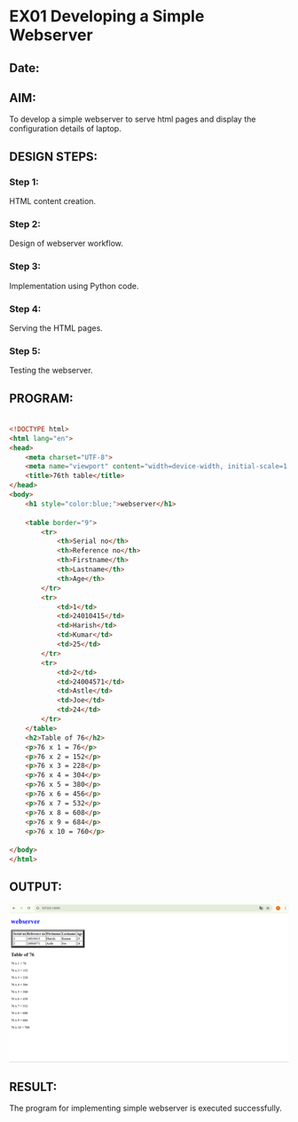  
# EX01 Developing a Simple Webserver
## Date:

## AIM:
To develop a simple webserver to serve html pages and display the configuration details of laptop.

## DESIGN STEPS:
### Step 1: 
HTML content creation.

### Step 2:
Design of webserver workflow.

### Step 3:
Implementation using Python code.

### Step 4:
Serving the HTML pages.

### Step 5:
Testing the webserver.

## PROGRAM:
```html

<!DOCTYPE html>
<html lang="en">
<head>
    <meta charset="UTF-8">
    <meta name="viewport" content="width=device-width, initial-scale=1.0">
    <title>76th table</title>
</head>
<body>
    <h1 style="color:blue;">webserver</h1>

    <table border="9">
        <tr>
            <th>Serial no</th>
            <th>Reference no</th>
            <th>Firstname</th>
            <th>Lastname</th>
            <th>Age</th>
        </tr>
        <tr>
            <td>1</td>
            <td>24010415</td>
            <td>Harish</td>
            <td>Kumar</td>
            <td>25</td>
        </tr>
        <tr>
            <td>2</td>
            <td>24004571</td>
            <td>Astle</td>
            <td>Joe</td>
            <td>24</td>
        </tr>
    </table>
    <h2>Table of 76</h2>
    <p>76 x 1 = 76</p>
    <p>76 x 2 = 152</p>
    <p>76 x 3 = 228</p>
    <p>76 x 4 = 304</p>
    <p>76 x 5 = 380</p>
    <p>76 x 6 = 456</p>
    <p>76 x 7 = 532</p>
    <p>76 x 8 = 608</p>
    <p>76 x 9 = 684</p>
    <p>76 x 10 = 760</p>

</body>
</html>
```

## OUTPUT:
![Output](static/static.png)


## RESULT:
The program for implementing simple webserver is executed successfully.
